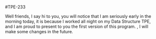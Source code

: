 #TPE-233

Well friends, I say hi to you, you will notice that I am seriously early in the morning today, it is because I worked all night on my Data Structure TPE, and I am proud to present to you the first version of this program. , I will make some changes in the future.